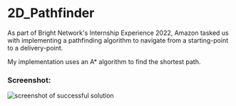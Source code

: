 # 2D_Pathfinder
As part of Bright Network's Internship Experience 2022, Amazon tasked us with implementing a pathfinding algorithm to navigate from a starting-point to a delivery-point. 

My implementation uses an A* algorithm to find the shortest path.

### Screenshot:
![screenshot of successful solution](https://github.com/mansatCode/2D_Pathfinder/blob/master/resources/Successful%20run.png?raw=true)
